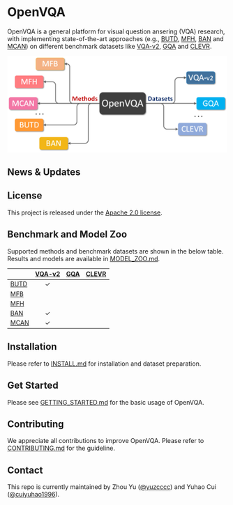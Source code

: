 # OpenVQA
OpenVQA is a general platform for visual question ansering (VQA) research, with implementing state-of-the-art approaches (e.g., [BUTD](https://arxiv.org/abs/1707.07998), [MFH](https://arxiv.org/abs/1708.03619), [BAN](https://arxiv.org/abs/1805.07932) and [MCAN](https://arxiv.org/abs/1906.10770)) on different benchmark datasets like [VQA-v2](https://visualqa.org/), [GQA](https://cs.stanford.edu/people/dorarad/gqa/index.html) and [CLEVR](https://cs.stanford.edu/people/jcjohns/clevr/). 



<p align="center">
	<img src="misc/openvqa_overall.png" width="550">
</p>

## News & Updates

## License

This project is released under the [Apache 2.0 license](LICENSE).

## Benchmark and Model Zoo

Supported methods and benchmark datasets are shown in the below table.
Results and models are available in [MODEL_ZOO.md](MODEL_ZOO.md).

|                    | [VQA-v2](https://visualqa.org/)   | [GQA](https://cs.stanford.edu/people/dorarad/gqa/index.html)  | [CLEVR](https://cs.stanford.edu/people/jcjohns/clevr/)  |
|--------------------|:--------:|:--------:|:--------:|
| [BUTD](https://arxiv.org/abs/1707.07998)      |   ✓      |         |         |
| [MFB](https://arxiv.org/abs/1708.01471v1)       |         |         |         |
| [MFH](https://arxiv.org/abs/1708.03619)       |         |         |         |
| [BAN](https://arxiv.org/abs/1805.07932)       |  ✓       |        |          |
| [MCAN](https://arxiv.org/abs/1906.10770)      | ✓        |         |         |


## Installation

Please refer to [INSTALL.md](INSTALL.md) for installation and dataset preparation.

## Get Started

Please see [GETTING_STARTED.md](GETTING_STARTED.md) for the basic usage of OpenVQA.

## Contributing

We appreciate all contributions to improve OpenVQA. Please refer to [CONTRIBUTING.md](CONTRIBUTING.md) for the guideline.

## Contact
This repo is currently maintained by Zhou Yu ([@yuzcccc](https://github.com/yuzcccc)) and Yuhao Cui ([@cuiyuhao1996](https://github.com/cuiyuhao1996)).
